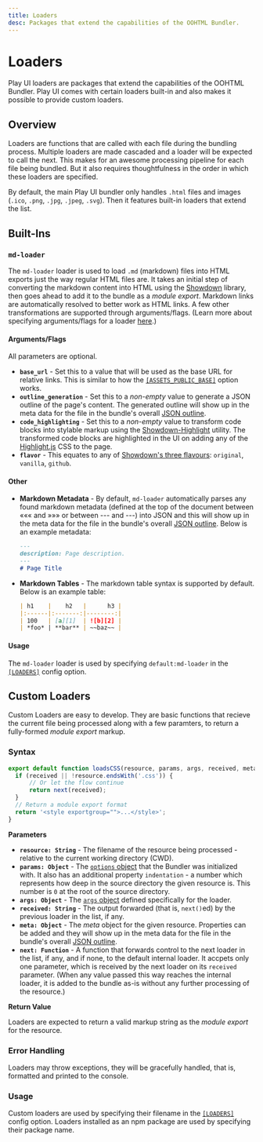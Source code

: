 ```yaml
---
title: Loaders
desc: Packages that extend the capabilities of the OOHTML Bundler.
---
```

# Loaders

Play UI loaders are packages that extend the capabilities of the OOHTML Bundler. Play UI comes with certain loaders built-in and also makes it possible to provide custom loaders.

## Overview

Loaders are functions that are called with each file during the bundling process. Multiple loaders are made cascaded and a loader will be expected to call the next. This makes for an awesome processing pipeline for each file being bundled. But it also requires thoughtfulness in the order in which these loaders are specified.

By default, the main Play UI bundler only handles `.html` files and images (`.ico`, `.png`, `.jpg`, `.jpeg`, `.svg`). Then it features built-in loaders that extend the list.

## Built-Ins

### `md-loader`

The `md-loader` loader is used to load `.md` (markdown) files into HTML exports just the way regular HTML files are. It takes an initial step of converting the markdown content into HTML using the [Showdown](https://github.com/showdownjs/showdown) library, then goes ahead to add it to the bundle as a *module export*. Markdown links are automatically resolved to better work as HTML links. A few other transformations are supported through arguments/flags. (Learn more about specifying arguments/flags for a loader [here](../#loaders).)

#### Arguments/Flags

 All parameters are optional.

+ **`base_url`** - Set this to a value that will be used as the base URL for relative links. This is similar to how the [`[ASSETS_PUBLIC_BASE]`](../#assets_public_base) option works.
+ **`outline_generation`** - Set this to a *non-empty* value to generate a JSON outline of the page's content. The generated outline will show up in the meta data for the file in the bundle's overall [JSON outline](../#create_outline_file).
+ **`code_highlighting`** - Set this to a *non-empty* value to transform code blocks into stylable markup using the [Showdown-Highlight](https://github.com/Bloggify/showdown-highlight) utility. The transformed code blocks are highlighted in the UI on adding any of the [Highlight.js](https://highlightjs.org/) CSS to the page.
+ **`flavor`** - This equates to any of [Showdown's three flavours](https://github.com/showdownjs/showdown#flavors): `original`, `vanilla`, `github`.

#### Other

+ **Markdown Metadata** - By default, `md-loader` automatically parses any found markdown metadata (defined at the top of the document between ««« and »»» or between --- and ---) into JSON and this will show up in the meta data for the file in the bundle's overall [JSON outline](../#create_outline_file). Below is an example metadata:

  ```md
  ---
  description: Page description.
  ---
  # Page Title
  ```
+ **Markdown Tables** - The markdown table syntax is supported by default. Below is an example table:

  ```md
  | h1    |    h2   |      h3 |
  |:------|:-------:|--------:|
  | 100   | [a][1]  | ![b][2] |
  | *foo* | **bar** | ~~baz~~ |
  ```

#### Usage

The `md-loader` loader is used by specifying `default:md-loader` in the [`[LOADERS]`](../#loaders) config option.

## Custom Loaders

Custom Loaders are easy to develop. They are basic functions that recieve the current file being processed along with a few paramters, to return a fully-formed *module export* markup.

### Syntax

```js
export default function loadsCSS(resource, params, args, received, meta, next) {
  if (received || !resource.endsWith('.css')) {
      // Or let the flow continue
      return next(received);
  }
  // Return a module export format
  return '<style exportgroup="">...</style>';
}
```

**Parameters**

+ **`resource: String`** - The filename of the resource being processed - relative to the current working directory (CWD).
+ **`params: Object`** - The [`options` object](../#options) that the Bundler was initialized with. It also has an additional property `indentation` - a number which represents how deep in the source directory the given resource is. This number is `0` at the root of the source directory.
+ **`args: Object`** - The [`args` object](../#loaders) defined specifically for the loader.
+ **`received: String`** - The output forwarded (that is, `next()`ed) by the previous loader in the list, if any.
+ **`meta: Object`** - The *meta* object for the given resource. Properties can be added and they will show up in the meta data for the file in the bundle's overall [JSON outline](../#create_outline_file).
+ **`next: Function`** - A function that forwards control to the next loader in the list, if any, and if none, to the default internal loader. It accpets only one parameter, which is received by the next loader on its `received` parameter. (When any value passed this way reaches the internal loader, it is added to the bundle as-is without any further processing of the resource.)

**Return Value**

Loaders are expected to return a valid markup string as the *module export* for the resource.

### Error Handling

Loaders may throw exceptions, they will be gracefully handled, that is, formatted and printed to the console.

### Usage

Custom loaders are used by specifying their filename in the [`[LOADERS]`](../#loaders) config option. Loaders installed as an npm package are used by specifying their package name.